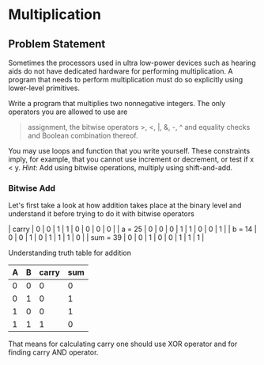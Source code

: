 # Multiplication
## Problem Statement
Sometimes the processors used in ultra low-power devices such as hearing aids do not have dedicated hardware for performing multiplication. A program that needs to perform multiplication must do so explicitly using lower-level primitives.

Write a program that multiplies two nonnegative integers. The only operators you are allowed to use are 
> assignment,
> the bitwise operators >, <, |, &, -, ^ and
> equality checks and Boolean combination thereof.

You may use loops and function that you write yourself. These constraints imply, for example, that you cannot use increment or decrement, or test if x < y.
_Hint_: Add using bitwise operations, multiply using shift-and-add.

### Bitwise Add
Let's first take a look at how addition takes place at the binary level and understand it before trying to do it with bitwise operators

| carry | 0 | 0 | 1 | 1 | 0 | 0 | 0 | 0 |
| a = 25 | 0 | 0 | 0 | 1 | 1 | 0 | 0 | 1 |
| b = 14 | 0 | 0 | 1 | 0 | 1 | 1 | 1 | 0 |
| sum = 39 | 0 | 0 | 1 | 0 | 0 | 1 | 1 | 1 |

Understanding truth table for addition

| A | B | carry | sum |
|----|----|----|----|
| 0 | 0 | 0 | 0 |
| 0 | 1 | 0 | 1 |
| 1 | 0 | 0 | 1 |
| 1 | 1 | 1 | 0 |

That means for calculating carry one should use XOR operator and for finding carry AND operator.

